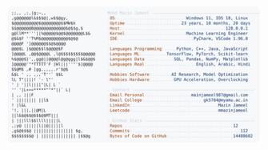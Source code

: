 <picture>
  <source srcset="https://raw.githubusercontent.com/mmazinjameel/mmazinjameel/main/dark_mode.svg?v=1758788063" media="(prefers-color-scheme: dark)">
  <img src="https://raw.githubusercontent.com/mmazinjameel/mmazinjameel/main/light_mode.svg?v=1758788063">
</picture>
